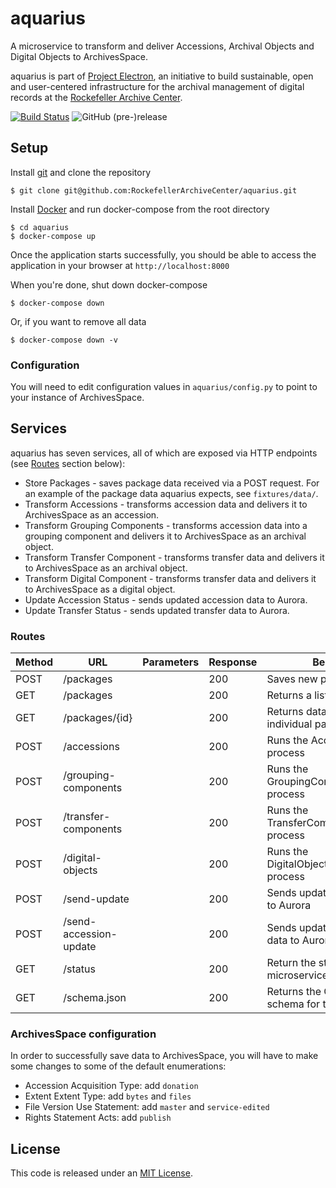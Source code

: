 # aquarius

A microservice to transform and deliver Accessions, Archival Objects and Digital Objects to ArchivesSpace.

aquarius is part of [Project Electron](https://github.com/RockefellerArchiveCenter/project_electron), an initiative to build sustainable, open and user-centered infrastructure for the archival management of digital records at the [Rockefeller Archive Center](http://rockarch.org/).

[![Build Status](https://travis-ci.org/RockefellerArchiveCenter/aquarius.svg?branch=master)](https://travis-ci.org/RockefellerArchiveCenter/aquarius)
![GitHub (pre-)release](https://img.shields.io/github/release/RockefellerArchiveCenter/aquarius/all.svg)

## Setup

Install [git](https://git-scm.com/) and clone the repository

    $ git clone git@github.com:RockefellerArchiveCenter/aquarius.git

Install [Docker](https://store.docker.com/search?type=edition&offering=community) and run docker-compose from the root directory

    $ cd aquarius
    $ docker-compose up

Once the application starts successfully, you should be able to access the application in your browser at `http://localhost:8000`

When you're done, shut down docker-compose

    $ docker-compose down

Or, if you want to remove all data

    $ docker-compose down -v

### Configuration

You will need to edit configuration values in `aquarius/config.py` to point to your instance of ArchivesSpace.


## Services

aquarius has seven services, all of which are exposed via HTTP endpoints (see [Routes](#routes) section below):

* Store Packages - saves package data received via a POST request. For an example of the package data aquarius expects, see `fixtures/data/`.
* Transform Accessions - transforms accession data and delivers it to ArchivesSpace as an accession.
* Transform Grouping Components - transforms accession data into a grouping component and delivers it to ArchivesSpace as an archival object.
* Transform Transfer Component - transforms transfer data and delivers it to ArchivesSpace as an archival object.
* Transform Digital Component - transforms transfer data and delivers it to ArchivesSpace as a digital object.
* Update Accession Status - sends updated accession data to Aurora.
* Update Transfer Status - sends updated transfer data to Aurora.

### Routes

| Method | URL | Parameters | Response  | Behavior  |
|--------|-----|---|---|---|
|POST|/packages| |200|Saves new package objects|
|GET|/packages| |200|Returns a list of packages|
|GET|/packages/{id}| |200|Returns data about an individual package|
|POST|/accessions| |200|Runs the AccessionRoutine process|
|POST|/grouping-components| |200|Runs the GroupingComponentRoutine process|
|POST|/transfer-components| |200|Runs the TransferComponentRoutine process|
|POST|/digital-objects| |200|Runs the DigitalObjectRoutine process|
|POST|/send-update| |200|Sends updated transfer data to Aurora|
|POST|/send-accession-update| |200|Sends updated accession data to Aurora|
|GET|/status||200|Return the status of the microservice|
|GET|/schema.json||200|Returns the OpenAPI schema for this application|


### ArchivesSpace configuration

In order to successfully save data to ArchivesSpace, you will have to make some changes to some of the default enumerations:

* Accession Acquisition Type: add `donation`
* Extent Extent Type: add `bytes` and `files`
* File Version Use Statement: add `master` and `service-edited`
* Rights Statement Acts: add `publish`


## License

This code is released under an [MIT License](LICENSE).
